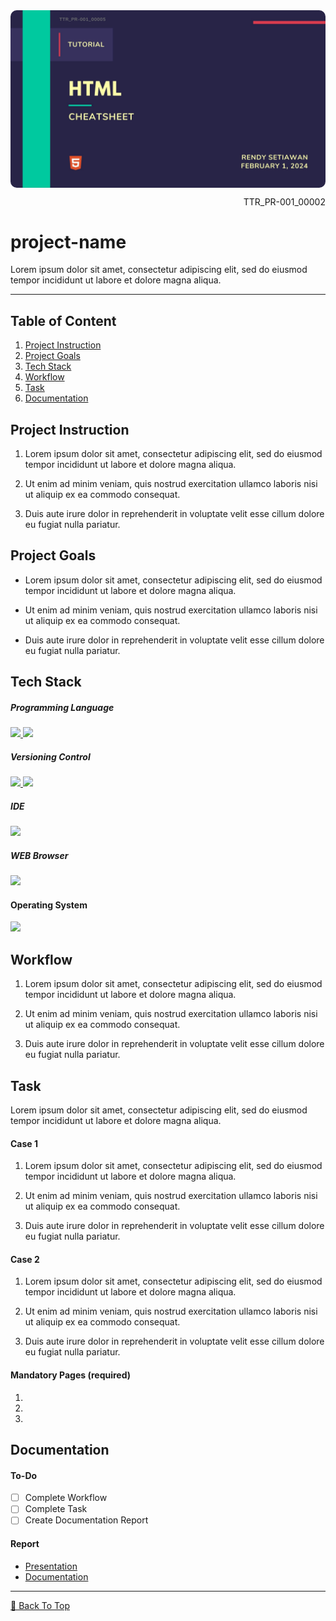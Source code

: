 <!--[Banner]-->
<kbd>
  <img align="center" width="auto" height="auto" style="border-radius: 10px" src="assets/content/banner/TTR_PR-001_00005-A_1.jpg"/>
</kbd>

<p align="right">TTR_PR-001_00002</p>

# project-name
Lorem ipsum dolor sit amet, consectetur adipiscing elit, sed do eiusmod tempor incididunt ut labore et dolore magna aliqua.

---

## Table of Content
1. [Project Instruction](#project-instruction)
2. [Project Goals](#project-goals)
3. [Tech Stack](#tech-stack)
4. [Workflow](#workflow)
5. [Task](#task)
6. [Documentation](#documentation)

## Project Instruction
1. Lorem ipsum dolor sit amet, consectetur adipiscing elit, sed do eiusmod tempor incididunt ut labore et dolore magna aliqua.

2. Ut enim ad minim veniam, quis nostrud exercitation ullamco laboris nisi ut aliquip ex ea commodo consequat.

3. Duis aute irure dolor in reprehenderit in voluptate velit esse cillum dolore eu fugiat nulla pariatur.

## Project Goals
- Lorem ipsum dolor sit amet, consectetur adipiscing elit, sed do eiusmod tempor incididunt ut labore et dolore magna aliqua.

- Ut enim ad minim veniam, quis nostrud exercitation ullamco laboris nisi ut aliquip ex ea commodo consequat.

- Duis aute irure dolor in reprehenderit in voluptate velit esse cillum dolore eu fugiat nulla pariatur.

## Tech Stack
##### Programming Language
<p align="justify">
  <!--[HTML]-->
  <a href="">
    <img src="https://img.shields.io/badge/-HTML-272727?style=flat-square&logo=html5&logoColor="/>
  </a>
  <!--[Markdown]-->
  <a href="https://www.markdownguide.org/">
    <img src="https://img.shields.io/badge/-Markdown-272727?style=flat-square&logo=markdown&logoColor="/>
  </a>
</p>    

##### Versioning Control
<p align="justify">    
  <!--[Git]-->
  <a href="https://git-scm.com/">
    <img src="https://img.shields.io/badge/-Git-272727?style=flat-square&logo=git&logoColor="/>
  </a>
  <!--[GitHub]-->
  <a href="https://github.com/">
    <img src="https://img.shields.io/badge/-GitHub-272727?style=flat-square&logo=github&logoColor="/>
  </a>    
</p>    

##### IDE
<p align="justify">    
  <!--[Visual Studio Code]-->
  <a href="https://code.visualstudio.com/">
    <img src="https://img.shields.io/badge/-Visual%20Studio%20Code-272727?style=flat-square&logo=visual-studio-code&logoColor=blue"/>
  </a>
</p>

##### WEB Browser
<p align="justify">    
  <!--[Mozilla Firefox Developer Edition]-->
  <a href="https://www.mozilla.org/en-US/firefox/developer/">
    <img src="https://img.shields.io/badge/-Firefox%20Developer%20Edition-272727?style=flat-square&logo=firefox&logoColor=blue"/>
  </a>
</p>

#### Operating System
<p align="justify">
  <!--[MacOS]-->
  <a href="https://www.apple.com/id/macos">
    <img src="https://img.shields.io/badge/-macOS-272727?style=flat-square&logo=macos&logoColor="/>
  </a>
</p>

## Workflow
1. Lorem ipsum dolor sit amet, consectetur adipiscing elit, sed do eiusmod tempor incididunt ut labore et dolore magna aliqua.

2. Ut enim ad minim veniam, quis nostrud exercitation ullamco laboris nisi ut aliquip ex ea commodo consequat.

3. Duis aute irure dolor in reprehenderit in voluptate velit esse cillum dolore eu fugiat nulla pariatur.

## Task
Lorem ipsum dolor sit amet, consectetur adipiscing elit, sed do eiusmod tempor incididunt ut labore et dolore magna aliqua.

#### Case 1
1. Lorem ipsum dolor sit amet, consectetur adipiscing elit, sed do eiusmod tempor incididunt ut labore et dolore magna aliqua.

2. Ut enim ad minim veniam, quis nostrud exercitation ullamco laboris nisi ut aliquip ex ea commodo consequat.

3. Duis aute irure dolor in reprehenderit in voluptate velit esse cillum dolore eu fugiat nulla pariatur.

#### Case 2
1. Lorem ipsum dolor sit amet, consectetur adipiscing elit, sed do eiusmod tempor incididunt ut labore et dolore magna aliqua.

2. Ut enim ad minim veniam, quis nostrud exercitation ullamco laboris nisi ut aliquip ex ea commodo consequat.

3. Duis aute irure dolor in reprehenderit in voluptate velit esse cillum dolore eu fugiat nulla pariatur.

#### Mandatory Pages (required)
1. 
2. 
3. 

## Documentation
#### To-Do
- [ ] Complete Workflow
- [ ] Complete Task
- [ ] Create Documentation Report

#### Report
- [Presentation]()
- [Documentation]()

---

[🔼 Back To Top](#project-name)